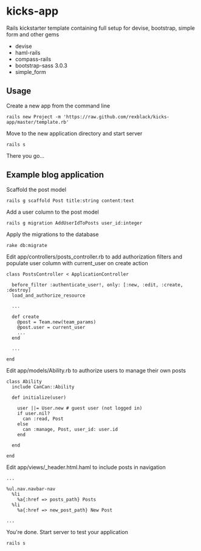 kicks-app
=========

Rails kickstarter template containing full setup for devise, bootstrap, simple form and other gems

* devise
* haml-rails
* compass-rails
* bootstrap-sass 3.0.3
* simple_form

Usage
-----

Create a new app from the command line
```
rails new Project -m 'https://raw.github.com/rexblack/kicks-app/master/template.rb'
```

Move to the new application directory and start server
```
rails s
```

There you go...


Example blog application
------------------------

Scaffold the post model
```
rails g scaffold Post title:string content:text
```

Add a user column to the post model
```
rails g migration AddUserIdToPosts user_id:integer
```

Apply the migrations to the database
```
rake db:migrate
```

Edit app/controllers/posts_controller.rb to add authorization filters and populate user column with current_user on create action
```
class PostsController < ApplicationController
  
  before_filter :authenticate_user!, only: [:new, :edit, :create, :destroy]
  load_and_authorize_resource

  ...

  def create
    @post = Team.new(team_params)
    @post.user = current_user
    ...
  end

  ...

end

```


Edit app/models/Ability.rb to authorize users to manage their own posts
```
class Ability
  include CanCan::Ability

  def initialize(user)
    
    user ||= User.new # guest user (not logged in)
    if user.nil?
      can :read, Post
    else
      can :manage, Post, user_id: user.id
    end
  
  end

end
```


Edit app/views/_header.html.haml to include posts in navigation
```
...

%ul.nav.navbar-nav
  %li
    %a{:href => posts_path} Posts
  %li
    %a{:href => new_post_path} New Post
    
...
```

You're done. Start server to test your application
```
rails s
```






